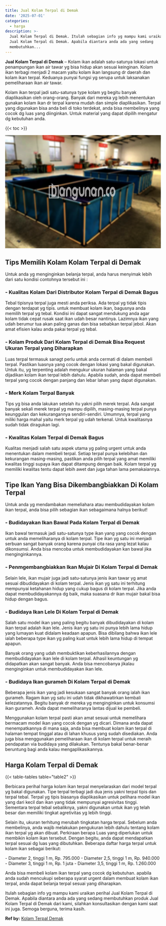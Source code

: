 ```yaml
---
title: Jual Kolam Terpal di Demak
date: '2025-07-01'
categories:
  - harga
description: >-
  Jual Kolam Terpal di Demak. Itulah sebagian info yg mampu kami uraikan perihal
  Jual Kolam Terpal di Demak. Apabila diantara anda ada yang sedang
  membutuhkan...
---
```


**Jual Kolam Terpal di Demak** – Kolam ikan adalah satu-satunya lokasi untuk penampungan ikan air tawar yg bisa hidup akan sesuai keinginan. Kolam ikan terbagi menjadi 2 macam yaitu kolam ikan langsung dr daerah dan kolam ikan terpal. Keduanya punyai fungsi yg serupa untuk laksanakan pemeliharaan ikan air tawar.

Kolam ikan terpal jadi satu-satunya type kolam yg begitu banyak diaplikasikan oleh orang-orang. Banyak dari mereka yg lebih menentukan gunakan kolam ikan dr terpal karena mudah dan simple diaplikasikan. Terpal yang digunakan bisa anda beli di toko terdekat, anda bisa membelinya yang cocok dg luas yang diinginkan. Untuk material yang dapat dipilih mengatur dg kebutuhan anda.

{{< toc >}}

![Jual Kolam Terpal di Demak](/images/jual-kolam-terpal-20.png)

## Tips Memilih Kolam Kolam Terpal di Demak

Untuk anda yg menginginkan belanja terpal, anda harus menyimak lebih dari satu kondisi contohnya tersebut ini :

### \- Kualitas Kolam Dari Distributor Kolam Terpal di Demak Bagus

Tebal tipisnya terpal juga mesti anda periksa. Ada terpal yg tidak tipis dengan terdapat yg tipis. untuk membuat kolam ikan, bagusnya anda memilih terpal yg tebal. Kondisi ini dapat sangat mendukung anda agar kolam tidak cepat rusak saat ikan udah besar nantinya. Lazimnya ikan yang udah berumur tua akan paling ganas dan bisa sebabkan terpal jebol. Akan amat efisien kalau anda pakai terpal yg tebal.

### \- Kolam Produk Dari Kolam Terpal di Demak Bisa Request Ukuran Terpal yang Diharapkan

Luas terpal termasuk sanagt perlu untuk anda cermati di dalam membeli terpal. Pastikan luasnya yang cocok dengan lokasi yang bakal digunakan. Untuk itu, yg terpenting adalah mengukur ukuran halaman yang bakal dijadikan kolam ikan terpal lebih dahulu. Apabila sudah, anda dapat membeli terpal yang cocok dengan panjang dan lebar lahan yang dapat digunakan.

### \- Merk Kolam Terpal Banyak

Tips yg bisa anda lakukan setelah itu yakni pilih merek terpal. Ada sangat banyak sekali merek terpal yg mampu dipilih, masing-masing terpal punya keunggulan dan kekurangannya sendiri-sendiri. Umumnya, terpal yang miliki harga mahal yaitu merk terpal yg udah terkenal. Untuk kwalitasnya sudah tidak diragukan lagi.

### \- Kwalitas Kolam Terpal di Demak Bagus

Kualitas menjadi salah satu aspek utama yg paling urgent untuk anda menentukan dalam membeli terpal. Setiap terpal punya kelebihan dan kekurangan masing-masing, pastikan anda pilih terpal yang amat memiliki kwalitas tinggi supaya ikan dapat ditampung dengan baik. Kolam terpal yg memiliki kwalitas tentu dapat lebih awet dan juga tahan lama pemakaiannya.

## Tipe Ikan Yang Bisa Dikembangbiakkan Di Kolam Terpal

Untuk anda yg mendambakan memeliahara atau membudidayakan kolam ikan terpal, anda bisa pilih sebagian ikan sebagaimana halnya berikut!

### \- Budidayakan Ikan Bawal Pada Kolam Terpal di Demak

Ikan bawal termasuk jadi satu-satunya type ikan yang yang cocok dengan untuk anda memeliharanya di kolam terpal. Tipe ikan yg satu ini menjadi serbuan sangat banyak orang karena punyai cita rasa yang lezat kalau dikonsumsi. Anda bisa mencoba untuk membudidayakan kan bawal jika menginginkannya.

### \- Penmgembangbiakkan Ikan Mujair Di Kolam Terpal di Demak

Selain lele, ikan mujair juga jadi satu-satunya jenis ikan tawar yg amat sesuai dibudidayakan di kolam terpal. Jenis ikan yg satu ini terhitung mempunyai ketahanan hidup yang cukup bagus di kolam terpal. Jika anda dapat membudidayakannya dg baik, maka suasana dr ikan mujair bakal bisa hidup dengan bagus.

### \- Budidaya Ikan Lele Di Kolam Terpal di Demak

Salah satu model ikan yang paling begitu banyak dibudidayakan di kolam ikan terpal adalah ikan lele. Jenis ikan yg satu ini punya lebih lama hidup yang lumayan kuat didalam keadaan apapun. Bisa dibilang bahwa ikan lele ialah beberapa type ikan yg paling kuat untuk lebih lama hidup di tempat apapun.

Banyak orang yang udah membuktikan keberhasilannya dengan membudidayakan ikan lele di kolam terpal. Alhasil keuntungan yg didapatkan akan sangat banyak. Anda bisa mencobanya jikalau menginginkan untuk membudidayakan ikan lele.

### \- Budidaya Ikan gurameh Di Kolam Terpal di Demak

Beberapa jenis ikan yang jadi kesukaan sangat banyak orang ialah ikan gurameh. Ragam ikan yg satu ini udah tidak dikhawatirkan kembali kelezatannya. Begitu banyak dr mereka yg menginginkan untuk konsumsi ikan gurameh. Anda dapat memeliharanya lantas dijual ke pembeli.

Menggunakan kolam terpal pasti akan amat sesuai untuk memelihara bermacam model ikan yang cocok dengan yg dicari. Dimana anda dapat menempatkannya di mana saja, anda bisa membuat kolam ikan terpal di halaman tempat tinggal atau di lahan khusus yang sudah disediakan. Anda juga bisa menggunakan pemeliharaan ikan di kolam terpal untuk meraih pendapatan via budidaya yang dilakukan. Tentunya bakal benar-benar beruntung bagi anda kalau mengaplikasikannya.

## Harga Kolam Terpal di Demak

{{< table-tables table="table2" >}}

Berbicara perihal harga kolam ikan terpal menyelaraskan dari model terpal yg bakal digunakan. Tipe terpal terbagi jadi dua jenis yakni terpal tipis dan terpal tebal. Terpal yg tipis biasanya diaplikasikan untuk pelihara model ikan yang dari kecil dan ikan yang tidak mempunyai agresivitas tinggi. Sementara terpal tebal sebaliknya, yakni digunakan untuk ikan yg telah besar dan memiliki tingkat agretivitas yg lebih tinggi.

Selain itu, ukuran terhitung merubah tingkatan harga terpal. Sebelum anda membelinya, anda wajib melakukan pengukuran lebih dahulu tentang kolam ikan terpal yg akan dibuat. Perkiraan berapa Luas yang diperlukan untuk membikin kolam ikan tersebut. Dengan begitu, anda dapat mendapatkan terpal sesuai dg luas yang dibutuhkan. Beberapa daftar harga terpal untuk kolam ikan sebagai berikut:

\- Diameter 2, tinggi 1 m, Rp. 795.000 - Diameter 2,5, tinggi 1 m, Rp. 940.000 - Diameter 3, tinggi 1 m, Rp. 1 juta - Diameter 3,5, tinggi 1 m, Rp. 1.260.000

Anda bisa membeli kolam ikan terpal yang cocok dg kebutuhan. apabila anda sudah mencukupi seberapa syarat urgent dalam membuat kolam ikan terpal, anda dapat belanja terpal sesuai yang diharapkan.

Itulah sebagian info yg mampu kami uraikan perihal Jual Kolam Terpal di Demak. Apabila diantara anda ada yang sedang membutuhkan produk Jual Kolam Terpal di Demak dari kami, silahkan konsultasikan dengan kami saat ini juga. Semoga berguna, terima kasih.

**Ref by:** [Kolam Terpal Demak](https://id.wikipedia.org/wiki/Kolam)
